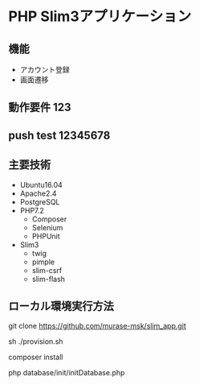 # PHP Slim3アプリケーション

## 機能
  - アカウント登録
  - 画面遷移

## 動作要件 123

## push test 12345678

## 主要技術
  - Ubuntu16.04
  - Apache2.4
  - PostgreSQL
  - PHP7.2
     - Composer
     - Selenium
     - PHPUnit
  - Slim3
    - twig
    - pimple
    - slim-csrf
    - slim-flash
    
## ローカル環境実行方法
git clone https://github.com/murase-msk/slim_app.git

sh ./provision.sh

composer install

php database/init/initDatabase.php


